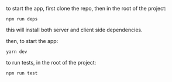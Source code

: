 to start the app, first clone the repo, then in the root of the project:

`npm run deps`

this will install both server and client side dependencies.

then, to start the app:

`yarn dev`

to run tests, in the root of the project:

`npm run test`
